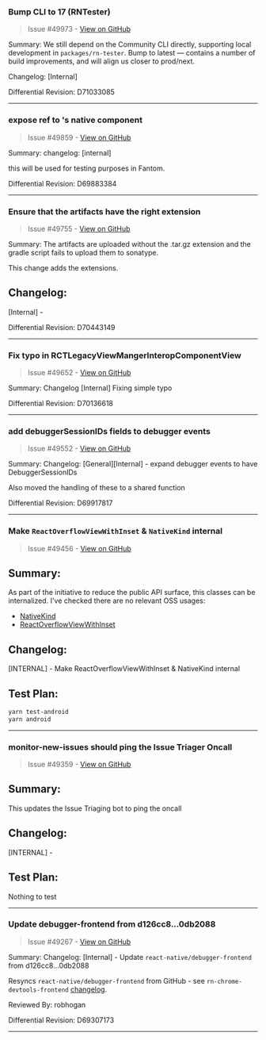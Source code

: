 ### Bump CLI to 17 (RNTester)

> Issue #49973 - [View on GitHub](https://github.com/facebook/react-native/pull/49973)

Summary:
We still depend on the Community CLI directly, supporting local development in  `packages/rn-tester`. Bump to latest — contains a number of build improvements, and will align us closer to prod/next.

Changelog: [Internal]

Differential Revision: D71033085




---

### expose ref to <Modal />'s native component

> Issue #49859 - [View on GitHub](https://github.com/facebook/react-native/pull/49859)

Summary:
changelog: [internal]


this will be used for testing purposes in Fantom.

Differential Revision: D69883384




---

### Ensure that the artifacts have the right extension

> Issue #49755 - [View on GitHub](https://github.com/facebook/react-native/pull/49755)

Summary:
The artifacts are uploaded without the .tar.gz extension and the gradle script fails to upload them to sonatype.

This change adds the extensions.

## Changelog:
[Internal] -

Differential Revision: D70443149




---

### Fix typo in RCTLegacyViewMangerInteropComponentView

> Issue #49652 - [View on GitHub](https://github.com/facebook/react-native/pull/49652)

Summary:
Changelog [Internal]
Fixing simple typo

Differential Revision: D70136618




---

### add debuggerSessionIDs fields to debugger events

> Issue #49552 - [View on GitHub](https://github.com/facebook/react-native/pull/49552)

Summary:
Changelog:
[General][Internal] - expand debugger events to have DebuggerSessionIDs

Also moved the handling of these to a shared function

Differential Revision: D69917817




---

### Make `ReactOverflowViewWithInset` & `NativeKind` internal

> Issue #49456 - [View on GitHub](https://github.com/facebook/react-native/pull/49456)

## Summary:

As part of the initiative to reduce the public API surface, this classes can be internalized. I've checked there are no relevant OSS usages:

- [NativeKind](https://github.com/search?type=code&q=NOT+is%3Afork+NOT+org%3Afacebook+NOT+repo%3Areact-native-tvos%2Freact-native-tvos+NOT+repo%3Anuagoz%2Freact-native+NOT+repo%3A2lambda123%2Freact-native+NOT+repo%3Abeanchips%2Ffacebookreactnative+NOT+repo%3AfabOnReact%2Freact-native-notes+NOT+user%3Ahuntie+NOT+repo%3AMaxdev18%2Fpowersync_app+NOT+repo%3Acarter-0%2Finstagram-decompiled+NOT+repo%3Am0mosenpai%2Finstadamn+NOT+repo%3AA-Star100%2FA-Star100-AUG2-2024+NOT+repo%3Alclnrd%2Fdetox-scrollview-reproductible+NOT+repo%3ADionisisChytiris%2FWorldWiseTrivia_Main+NOT+repo%3Apast3l%2Fhi2+NOT+repo%3AoneDotpy%2FCaribouQuest+NOT+repo%3Abejayoharen%2Fdailytodo+NOT+repo%3Amolangning%2Freversing-discord+NOT+repo%3AScottPrzy%2Freact-native+NOT+repo%3Agabrieldonadel%2Freact-native-visionos+NOT+repo%3AGabriel2308%2FTestes-Soft+NOT+repo%3Adawnzs03%2FflakyBuild+NOT+repo%3Acga2351%2Fcode+NOT+repo%3Astreeg%2Ftcc+com.facebook.react.uimanager.NativeKind)
- [ReactOverflowViewWithInset](https://github.com/search?type=code&q=NOT+is%3Afork+NOT+org%3Afacebook+NOT+repo%3Areact-native-tvos%2Freact-native-tvos+NOT+repo%3Anuagoz%2Freact-native+NOT+repo%3A2lambda123%2Freact-native+NOT+repo%3Abeanchips%2Ffacebookreactnative+NOT+repo%3AfabOnReact%2Freact-native-notes+NOT+user%3Ahuntie+NOT+repo%3AMaxdev18%2Fpowersync_app+NOT+repo%3Acarter-0%2Finstagram-decompiled+NOT+repo%3Am0mosenpai%2Finstadamn+NOT+repo%3AA-Star100%2FA-Star100-AUG2-2024+NOT+repo%3Alclnrd%2Fdetox-scrollview-reproductible+NOT+repo%3ADionisisChytiris%2FWorldWiseTrivia_Main+NOT+repo%3Apast3l%2Fhi2+NOT+repo%3AoneDotpy%2FCaribouQuest+NOT+repo%3Abejayoharen%2Fdailytodo+NOT+repo%3Amolangning%2Freversing-discord+NOT+repo%3AScottPrzy%2Freact-native+NOT+repo%3Agabrieldonadel%2Freact-native-visionos+NOT+repo%3AGabriel2308%2FTestes-Soft+NOT+repo%3Adawnzs03%2FflakyBuild+NOT+repo%3Acga2351%2Fcode+NOT+repo%3Astreeg%2Ftcc+com.facebook.react.uimanager.ReactOverflowViewWithInset&p=1)

## Changelog:

[INTERNAL] - Make ReactOverflowViewWithInset & NativeKind internal

## Test Plan:

```bash
yarn test-android
yarn android
```

---

### monitor-new-issues should ping the Issue Triager Oncall

> Issue #49359 - [View on GitHub](https://github.com/facebook/react-native/pull/49359)

## Summary:

This updates the Issue Triaging bot to ping the oncall

## Changelog:

[INTERNAL] -

## Test Plan:

Nothing to test

---

### Update debugger-frontend from d126cc8...0db2088

> Issue #49267 - [View on GitHub](https://github.com/facebook/react-native/pull/49267)

Summary:
Changelog: [Internal] - Update `react-native/debugger-frontend` from d126cc8...0db2088

Resyncs `react-native/debugger-frontend` from GitHub - see `rn-chrome-devtools-frontend` [changelog](https://github.com/facebookexperimental/rn-chrome-devtools-frontend/compare/d126cc87f2b61e12e9579ddbfd4c0eb516bce881...0db20882e348e426a298417ef8ab1b379ad2ef6e).

Reviewed By: robhogan

Differential Revision: D69307173


---

